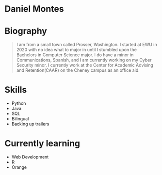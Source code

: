 # Daniel Montes

# Biography
<blockquote>I am from a small town called Prosser, Washington. I started at EWU in 2020 with no idea what to major in until I stumbled upon the Bachelors in Computer Science major. I do have a minor in Communications, Spanish, and I am currently working on my Cyber Security minor. I currently work at the Center for Academic Advising and Retention(CAAR) on the Cheney campus as an office aid.</blockquote>

# Skills
- Python
- Java
- SQL
- Bilingual 
- Backing up trailers

# Currently learning
- Web Development
- R
- Orange
    

<!--
**danielmontes23/danielmontes23** is a ✨ _special_ ✨ repository because its `README.md` (this file) appears on your GitHub profile.

Here are some ideas to get you started:

- 🔭 I’m currently working on ...
- 🌱 I’m currently learning ...
- 👯 I’m looking to collaborate on ...
- 🤔 I’m looking for help with ...
- 💬 Ask me about ...
- 📫 How to reach me: ...
- 😄 Pronouns: ...
- ⚡ Fun fact: ...
-->
